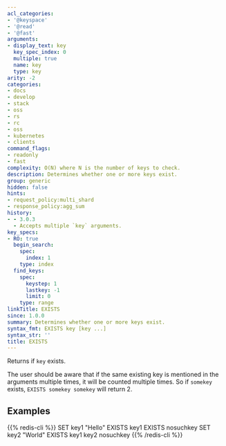```yaml
---
acl_categories:
- '@keyspace'
- '@read'
- '@fast'
arguments:
- display_text: key
  key_spec_index: 0
  multiple: true
  name: key
  type: key
arity: -2
categories:
- docs
- develop
- stack
- oss
- rs
- rc
- oss
- kubernetes
- clients
command_flags:
- readonly
- fast
complexity: O(N) where N is the number of keys to check.
description: Determines whether one or more keys exist.
group: generic
hidden: false
hints:
- request_policy:multi_shard
- response_policy:agg_sum
history:
- - 3.0.3
  - Accepts multiple `key` arguments.
key_specs:
- RO: true
  begin_search:
    spec:
      index: 1
    type: index
  find_keys:
    spec:
      keystep: 1
      lastkey: -1
      limit: 0
    type: range
linkTitle: EXISTS
since: 1.0.0
summary: Determines whether one or more keys exist.
syntax_fmt: EXISTS key [key ...]
syntax_str: ''
title: EXISTS
---
```

Returns if `key` exists.

The user should be aware that if the same existing key is mentioned in the arguments multiple times, it will be counted multiple times. So if `somekey` exists, `EXISTS somekey somekey` will return 2.

## Examples

{{% redis-cli %}}
SET key1 "Hello"
EXISTS key1
EXISTS nosuchkey
SET key2 "World"
EXISTS key1 key2 nosuchkey
{{% /redis-cli %}}

